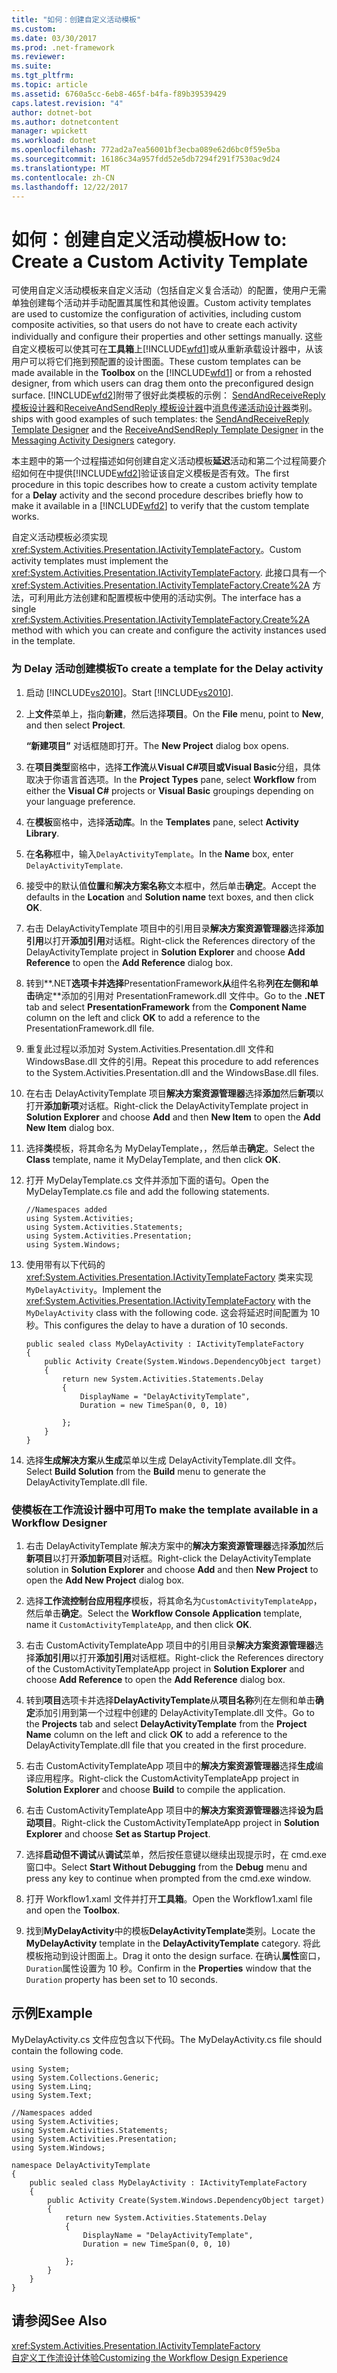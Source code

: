 ```yaml
---
title: "如何：创建自定义活动模板"
ms.custom: 
ms.date: 03/30/2017
ms.prod: .net-framework
ms.reviewer: 
ms.suite: 
ms.tgt_pltfrm: 
ms.topic: article
ms.assetid: 6760a5cc-6eb8-465f-b4fa-f89b39539429
caps.latest.revision: "4"
author: dotnet-bot
ms.author: dotnetcontent
manager: wpickett
ms.workload: dotnet
ms.openlocfilehash: 772ad2a7ea56001bf3ecba089e62d6bc0f59e5ba
ms.sourcegitcommit: 16186c34a957fdd52e5db7294f291f7530ac9d24
ms.translationtype: MT
ms.contentlocale: zh-CN
ms.lasthandoff: 12/22/2017
---
```

# <a name="how-to-create-a-custom-activity-template"></a><span data-ttu-id="f843f-102">如何：创建自定义活动模板</span><span class="sxs-lookup"><span data-stu-id="f843f-102">How to: Create a Custom Activity Template</span></span>
<span data-ttu-id="f843f-103">可使用自定义活动模板来自定义活动（包括自定义复合活动）的配置，使用户无需单独创建每个活动并手动配置其属性和其他设置。</span><span class="sxs-lookup"><span data-stu-id="f843f-103">Custom activity templates are used to customize the configuration of activities, including custom composite activities, so that users do not have to create each activity individually and configure their properties and other settings manually.</span></span> <span data-ttu-id="f843f-104">这些自定义模板可以使其可在**工具箱**上[!INCLUDE[wfd1](../../../includes/wfd1-md.md)]或从重新承载设计器中，从该用户可以将它们拖到预配置的设计图面。</span><span class="sxs-lookup"><span data-stu-id="f843f-104">These custom templates can be made available in the **Toolbox** on the [!INCLUDE[wfd1](../../../includes/wfd1-md.md)] or from a rehosted designer, from which users can drag them onto the preconfigured design surface.</span></span> [!INCLUDE[wfd2](../../../includes/wfd2-md.md)]<span data-ttu-id="f843f-105">附带了很好此类模板的示例： [SendAndReceiveReply 模板设计器](/visualstudio/workflow-designer/sendandreceivereply-template-designer)和[ReceiveAndSendReply 模板设计器](/visualstudio/workflow-designer/receiveandsendreply-template-designer)中[消息传递活动设计器](/visualstudio/workflow-designer/messaging-activity-designers)类别。</span><span class="sxs-lookup"><span data-stu-id="f843f-105"> ships with good examples of such templates: the [SendAndReceiveReply Template Designer](/visualstudio/workflow-designer/sendandreceivereply-template-designer) and the [ReceiveAndSendReply Template Designer](/visualstudio/workflow-designer/receiveandsendreply-template-designer) in the [Messaging Activity Designers](/visualstudio/workflow-designer/messaging-activity-designers) category.</span></span>  
  
 <span data-ttu-id="f843f-106">本主题中的第一个过程描述如何创建自定义活动模板**延迟**活动和第二个过程简要介绍如何在中提供[!INCLUDE[wfd2](../../../includes/wfd2-md.md)]验证该自定义模板是否有效。</span><span class="sxs-lookup"><span data-stu-id="f843f-106">The first procedure in this topic describes how to create a custom activity template for a **Delay** activity and the second procedure describes briefly how to make it available in a [!INCLUDE[wfd2](../../../includes/wfd2-md.md)] to verify that the custom template works.</span></span>  
  
 <span data-ttu-id="f843f-107">自定义活动模板必须实现 <xref:System.Activities.Presentation.IActivityTemplateFactory>。</span><span class="sxs-lookup"><span data-stu-id="f843f-107">Custom activity templates must implement the <xref:System.Activities.Presentation.IActivityTemplateFactory>.</span></span> <span data-ttu-id="f843f-108">此接口具有一个 <xref:System.Activities.Presentation.IActivityTemplateFactory.Create%2A> 方法，可利用此方法创建和配置模板中使用的活动实例。</span><span class="sxs-lookup"><span data-stu-id="f843f-108">The interface has a single <xref:System.Activities.Presentation.IActivityTemplateFactory.Create%2A> method with which you can create and configure the activity instances used in the template.</span></span>  
  
### <a name="to-create-a-template-for-the-delay-activity"></a><span data-ttu-id="f843f-109">为 Delay 活动创建模板</span><span class="sxs-lookup"><span data-stu-id="f843f-109">To create a template for the Delay activity</span></span>  
  
1.  <span data-ttu-id="f843f-110">启动 [!INCLUDE[vs2010](../../../includes/vs2010-md.md)]。</span><span class="sxs-lookup"><span data-stu-id="f843f-110">Start [!INCLUDE[vs2010](../../../includes/vs2010-md.md)].</span></span>  
  
2.  <span data-ttu-id="f843f-111">上**文件**菜单上，指向**新建**，然后选择**项目**。</span><span class="sxs-lookup"><span data-stu-id="f843f-111">On the **File** menu, point to **New**, and then select **Project**.</span></span>  
  
     <span data-ttu-id="f843f-112">**“新建项目”** 对话框随即打开。</span><span class="sxs-lookup"><span data-stu-id="f843f-112">The **New Project** dialog box opens.</span></span>  
  
3.  <span data-ttu-id="f843f-113">在**项目类型**窗格中，选择**工作流**从**Visual C#**项目或**Visual Basic**分组，具体取决于你语言首选项。</span><span class="sxs-lookup"><span data-stu-id="f843f-113">In the **Project Types** pane, select **Workflow** from either the **Visual C#** projects or **Visual Basic** groupings depending on your language preference.</span></span>  
  
4.  <span data-ttu-id="f843f-114">在**模板**窗格中，选择**活动库**。</span><span class="sxs-lookup"><span data-stu-id="f843f-114">In the **Templates** pane, select **Activity Library**.</span></span>  
  
5.  <span data-ttu-id="f843f-115">在**名称**框中，输入`DelayActivityTemplate`。</span><span class="sxs-lookup"><span data-stu-id="f843f-115">In the **Name** box, enter `DelayActivityTemplate`.</span></span>  
  
6.  <span data-ttu-id="f843f-116">接受中的默认值**位置**和**解决方案名称**文本框中，然后单击**确定**。</span><span class="sxs-lookup"><span data-stu-id="f843f-116">Accept the defaults in the **Location** and **Solution name** text boxes, and then click **OK**.</span></span>  
  
7.  <span data-ttu-id="f843f-117">右击 DelayActivityTemplate 项目中的引用目录**解决方案资源管理器**选择**添加引用**以打开**添加引用**对话框。</span><span class="sxs-lookup"><span data-stu-id="f843f-117">Right-click the References directory of the DelayActivityTemplate project in **Solution Explorer** and choose **Add Reference** to open the **Add Reference** dialog box.</span></span>  
  
8.  <span data-ttu-id="f843f-118">转到**.NET**选项卡并选择**PresentationFramework**从**组件名称**列在左侧和单击**确定**添加的引用对 PresentationFramework.dll 文件中。</span><span class="sxs-lookup"><span data-stu-id="f843f-118">Go to the **.NET** tab and select **PresentationFramework** from the **Component Name** column on the left and click **OK** to add a reference to the PresentationFramework.dll file.</span></span>  
  
9. <span data-ttu-id="f843f-119">重复此过程以添加对 System.Activities.Presentation.dll 文件和 WindowsBase.dll 文件的引用。</span><span class="sxs-lookup"><span data-stu-id="f843f-119">Repeat this procedure to add references to the System.Activities.Presentation.dll and the WindowsBase.dll files.</span></span>  
  
10. <span data-ttu-id="f843f-120">在右击 DelayActivityTemplate 项目**解决方案资源管理器**选择**添加**然后**新项**以打开**添加新项**对话框。</span><span class="sxs-lookup"><span data-stu-id="f843f-120">Right-click the DelayActivityTemplate project in **Solution Explorer** and choose **Add** and then **New Item** to open the **Add New Item** dialog box.</span></span>  
  
11. <span data-ttu-id="f843f-121">选择**类**模板，将其命名为 MyDelayTemplate，，然后单击**确定**。</span><span class="sxs-lookup"><span data-stu-id="f843f-121">Select the **Class** template, name it MyDelayTemplate, and then click **OK**.</span></span>  
  
12. <span data-ttu-id="f843f-122">打开 MyDelayTemplate.cs 文件并添加下面的语句。</span><span class="sxs-lookup"><span data-stu-id="f843f-122">Open the MyDelayTemplate.cs file and add the following statements.</span></span>  
  
    ```  
    //Namespaces added  
    using System.Activities;  
    using System.Activities.Statements;  
    using System.Activities.Presentation;  
    using System.Windows;  
    ```  
  
13. <span data-ttu-id="f843f-123">使用带有以下代码的 <xref:System.Activities.Presentation.IActivityTemplateFactory> 类来实现 `MyDelayActivity`。</span><span class="sxs-lookup"><span data-stu-id="f843f-123">Implement the <xref:System.Activities.Presentation.IActivityTemplateFactory> with the `MyDelayActivity` class with the following code.</span></span> <span data-ttu-id="f843f-124">这会将延迟时间配置为 10 秒。</span><span class="sxs-lookup"><span data-stu-id="f843f-124">This configures the delay to have a duration of 10 seconds.</span></span>  
  
    ```  
    public sealed class MyDelayActivity : IActivityTemplateFactory  
    {  
        public Activity Create(System.Windows.DependencyObject target)  
        {  
            return new System.Activities.Statements.Delay  
            {  
                DisplayName = "DelayActivityTemplate",  
                Duration = new TimeSpan(0, 0, 10)  
  
            };  
        }  
    }  
    ```  
  
14. <span data-ttu-id="f843f-125">选择**生成解决方案**从**生成**菜单以生成 DelayActivityTemplate.dll 文件。</span><span class="sxs-lookup"><span data-stu-id="f843f-125">Select **Build Solution** from the **Build** menu to generate the DelayActivityTemplate.dll file.</span></span>  
  
### <a name="to-make-the-template-available-in-a-workflow-designer"></a><span data-ttu-id="f843f-126">使模板在工作流设计器中可用</span><span class="sxs-lookup"><span data-stu-id="f843f-126">To make the template available in a Workflow Designer</span></span>  
  
1.  <span data-ttu-id="f843f-127">右击 DelayActivityTemplate 解决方案中的**解决方案资源管理器**选择**添加**然后**新项目**以打开**添加新项目**对话框。</span><span class="sxs-lookup"><span data-stu-id="f843f-127">Right-click the DelayActivityTemplate solution in **Solution Explorer** and choose **Add** and then **New Project** to open the **Add New Project** dialog box.</span></span>  
  
2.  <span data-ttu-id="f843f-128">选择**工作流控制台应用程序**模板，将其命名为`CustomActivityTemplateApp`，然后单击**确定**。</span><span class="sxs-lookup"><span data-stu-id="f843f-128">Select the **Workflow Console Application** template, name it `CustomActivityTemplateApp`, and then click **OK**.</span></span>  
  
3.  <span data-ttu-id="f843f-129">右击 CustomActivityTemplateApp 项目中的引用目录**解决方案资源管理器**选择**添加引用**以打开**添加引用**对话框框。</span><span class="sxs-lookup"><span data-stu-id="f843f-129">Right-click the References directory of the CustomActivityTemplateApp project in **Solution Explorer** and choose **Add Reference** to open the **Add Reference** dialog box.</span></span>  
  
4.  <span data-ttu-id="f843f-130">转到**项目**选项卡并选择**DelayActivityTemplate**从**项目名称**列在左侧和单击**确定**添加引用到第一个过程中创建的 DelayActivityTemplate.dll 文件。</span><span class="sxs-lookup"><span data-stu-id="f843f-130">Go to the **Projects** tab and select **DelayActivityTemplate** from the **Project Name** column on the left and click **OK** to add a reference to the DelayActivityTemplate.dll file that you created in the first procedure.</span></span>  
  
5.  <span data-ttu-id="f843f-131">右击 CustomActivityTemplateApp 项目中的**解决方案资源管理器**选择**生成**编译应用程序。</span><span class="sxs-lookup"><span data-stu-id="f843f-131">Right-click the CustomActivityTemplateApp project in **Solution Explorer** and choose **Build** to compile the application.</span></span>  
  
6.  <span data-ttu-id="f843f-132">右击 CustomActivityTemplateApp 项目中的**解决方案资源管理器**选择**设为启动项目**。</span><span class="sxs-lookup"><span data-stu-id="f843f-132">Right-click the CustomActivityTemplateApp project in **Solution Explorer** and choose **Set as Startup Project**.</span></span>  
  
7.  <span data-ttu-id="f843f-133">选择**启动但不调试**从**调试**菜单，然后按任意键以继续出现提示时，在 cmd.exe 窗口中。</span><span class="sxs-lookup"><span data-stu-id="f843f-133">Select **Start Without Debugging** from the **Debug** menu and press any key to continue when prompted from the cmd.exe window.</span></span>  
  
8.  <span data-ttu-id="f843f-134">打开 Workflow1.xaml 文件并打开**工具箱**。</span><span class="sxs-lookup"><span data-stu-id="f843f-134">Open the Workflow1.xaml file and open the **Toolbox**.</span></span>  
  
9. <span data-ttu-id="f843f-135">找到**MyDelayActivity**中的模板**DelayActivityTemplate**类别。</span><span class="sxs-lookup"><span data-stu-id="f843f-135">Locate the **MyDelayActivity** template in the **DelayActivityTemplate** category.</span></span> <span data-ttu-id="f843f-136">将此模板拖动到设计图面上。</span><span class="sxs-lookup"><span data-stu-id="f843f-136">Drag it onto the design surface.</span></span> <span data-ttu-id="f843f-137">在确认**属性**窗口，`Duration`属性设置为 10 秒。</span><span class="sxs-lookup"><span data-stu-id="f843f-137">Confirm in the **Properties** window that the `Duration` property has been set to 10 seconds.</span></span>  
  
## <a name="example"></a><span data-ttu-id="f843f-138">示例</span><span class="sxs-lookup"><span data-stu-id="f843f-138">Example</span></span>  
 <span data-ttu-id="f843f-139">MyDelayActivity.cs 文件应包含以下代码。</span><span class="sxs-lookup"><span data-stu-id="f843f-139">The MyDelayActivity.cs file should contain the following code.</span></span>  
  
```  
using System;  
using System.Collections.Generic;  
using System.Linq;  
using System.Text;  
  
//Namespaces added  
using System.Activities;  
using System.Activities.Statements;  
using System.Activities.Presentation;  
using System.Windows;  
  
namespace DelayActivityTemplate  
{  
    public sealed class MyDelayActivity : IActivityTemplateFactory  
    {  
        public Activity Create(System.Windows.DependencyObject target)  
        {  
            return new System.Activities.Statements.Delay  
            {  
                DisplayName = "DelayActivityTemplate",  
                Duration = new TimeSpan(0, 0, 10)  
  
            };  
        }  
    }  
}  
```  
  
## <a name="see-also"></a><span data-ttu-id="f843f-140">请参阅</span><span class="sxs-lookup"><span data-stu-id="f843f-140">See Also</span></span>  
 <xref:System.Activities.Presentation.IActivityTemplateFactory>  
 [<span data-ttu-id="f843f-141">自定义工作流设计体验</span><span class="sxs-lookup"><span data-stu-id="f843f-141">Customizing the Workflow Design Experience</span></span>](../../../docs/framework/windows-workflow-foundation/customizing-the-workflow-design-experience.md)
